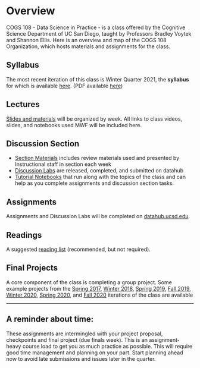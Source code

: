 # Overview

COGS 108 - Data Science in Practice - is a class offered by the Cognitive Science Department of UC San Diego, taught by Professors Bradley Voytek and Shannon Ellis. Here is an overview and map of the COGS 108 Organization, which hosts materials and assignments for the class.

## Syllabus 

The most recent iteration of this class is Winter Quarter 2021, the **syllabus** for which is available [here](https://github.com/COGS108/Overview/blob/master/COGS108-Syllabus.md). (PDF available [here](https://github.com/COGS108/Overview/blob/master/COGS108-Syllabus.md))


## Lectures

[Slides and materials](https://github.com/COGS108/Lectures-Wi21) will be organized by week. All links to class videos, slides, and notebooks used MWF will be included here.

## Discussion Section

* [Section Materials](https://github.com/COGS108/Section-Wi21) includes review materials used and presented by Instructional staff in section each week
* [Discussion Labs](https://datahub.ucsd.edu) are released, completed, and submitted on datahub
* [Tutorial Notebooks](https://github.com/COGS108/Tutorials) that run along with the topics of the class and can help as you complete assignments and discussion section tasks.

## Assignments

Assignments and Discussion Labs will be completed on [datahub.ucsd.edu](http://datahub.ucsd.edu).

## Readings

A suggested [reading list](https://github.com/COGS108/Readings) (recommended, but not required).

## Final Projects

A core component of the class is completing a group project. Some example projects from the [Spring 2017](https://github.com/COGS108/FinalProjects-Sp17), [Winter 2018](https://github.com/COGS108/FinalProjects-Wi18), [Spring 2019](https://github.com/COGS108/FinalProjects-Sp19), [Fall 2019](https://github.com/COGS108/FinalProjects-Fa19), [Winter 2020](https://github.com/COGS108/FinalProjects-Wi20), [Spring 2020](https://github.com/COGS108/FinalProjects-Sp20), and [Fall 2020](https://github.com/COGS108/FinalProjects-Fa20) iterations of the class are available

---

## A reminder about time: 

These assignments are intermingled with your project proposal, checkpoints and final project (due finals week). This is an assignment-heavy course load to get you as much practice as possible. This will require good time management and planning on your part. Start planning ahead now to avoid late submissions and issues later in the quarter.